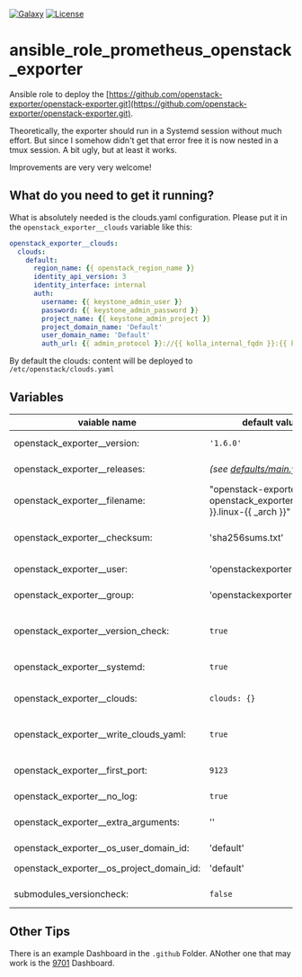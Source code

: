 [![Galaxy](https://raw.githubusercontent.com/roles-ansible/ansible_role_prometheus_openstack_exporter/main/.github/galaxy.svg)](https://galaxy.ansible.com/do1jlr/prometheus_openstack_exporter)
[![License](https://raw.githubusercontent.com/roles-ansible/ansible_role_prometheus_openstack_exporter/main/.github/license.svg)](https://github.com/roles-ansible/ansible_role_prometheus_openstack_exporter/blob/main/LICENSE)

ansible_role_prometheus_openstack_exporter
============================================
Ansible role to deploy the [https://github.com/openstack-exporter/openstack-exporter.git](https://github.com/openstack-exporter/openstack-exporter.git).

Theoretically, the exporter should run in a Systemd session without much effort. But since I somehow didn't get that error free it is now nested in a tmux session. A bit ugly, but at least it works.

Improvements are very very welcome!

 What do you need to get it running?
------------------------------------
What is absolutely needed is the clouds.yaml configuration.
Please put it in the ``openstack_exporter__clouds`` variable like this:
```yaml
openstack_exporter__clouds:
  clouds:
    default:
      region_name: {{ openstack_region_name }}
      identity_api_version: 3
      identity_interface: internal
      auth:
        username: {{ keystone_admin_user }}
        password: {{ keystone_admin_password }}
        project_name: {{ keystone_admin_project }}
        project_domain_name: 'Default'
        user_domain_name: 'Default'
        auth_url: {{ admin_protocol }}://{{ kolla_internal_fqdn }}:{{ keystone_admin_port }}/v3
```

By default the clouds: content will be deployed to ``/etc/openstack/clouds.yaml``

 Variables
-----------

| vaiable name | default value | description |
| ------------ | ------------- | ----------- |
| openstack_exporter__version: | ``'1.6.0'`` | the current used version of the openstack_exporter |
| openstack_exporter__releases: | *(see [defaults/main.yml](defaults/main.yml))* | the Download path of the released go binary |
| openstack_exporter__filename: | "openstack-exporter-{{ openstack_exporter__version }}.linux-{{ _arch }}" | the filename used to find and store the binary |
| openstack_exporter__checksum: | 'sha256sums.txt' | The filename of the sha256sums of the released binarys |
| openstack_exporter__user: | 'openstackexporter' | The user to run the openstack_exporter with |
| openstack_exporter__group: | 'openstackexporter' | The group to run the openstacl_exporter with |
| openstack_exporter__version_check: | ``true`` | Check if installed version != ``openstack_exporter__version`` before initiating binary download |
| openstack_exporter__systemd: | ``true`` | run systemd tasks *(currently the only option)* |
| openstack_exporter__clouds:  | ``clouds: {}`` | as described earlier the variable for the openstack clouds.yaml config |
| openstack_exporter__write_clouds_yaml: | ``true`` | deploy the ``/etc/openstack/clouds.yaml`` with this ansible role |
| openstack_exporter__first_port: | ``9123`` | first port we use to listen for the openstack exporter *(off by 1)* |
| openstack_exporter__no_log: | ``true`` | hide secrets from log |
| openstack_exporter__extra_arguments: | '' | optional additional parameter to start openstack-exporter with |
| openstack_exporter__os_user_domain_id: | 'default' | os_user_domain_id variable |
| openstack_exporter__os_project_domain_id: | 'default' | os_project_domain_id variable |
| submodules_versioncheck: | ``false`` | run optional versionscheck (true is recomended) |

## Other Tips
There is an example Dashboard in the ``.github`` Folder. ANother one that may work is the [9701](https://grafana.com/grafana/dashboards/9701) Dashboard.
